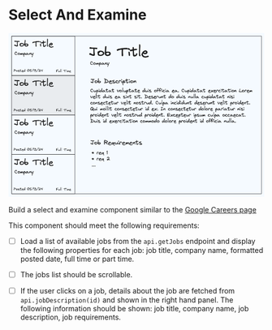 # Select And Examine

![selectandexamine](./selectandexamine.png)

Build a select and examine component similar to the [Google Careers page](https://www.google.com/search?q=google+jobs)

This component should meet the following requirements:

- [ ] Load a list of available jobs from the `api.getJobs` endpoint and display the following properties for each job: job title, company name, formatted posted date, full time or part time.

- [ ] The jobs list should be scrollable.

- [ ] If the user clicks on a job, details about the job are fetched from `api.jobDescription(id)` and shown in the right hand panel. The following information should be shown: job title, company name, job description, job requirements.
